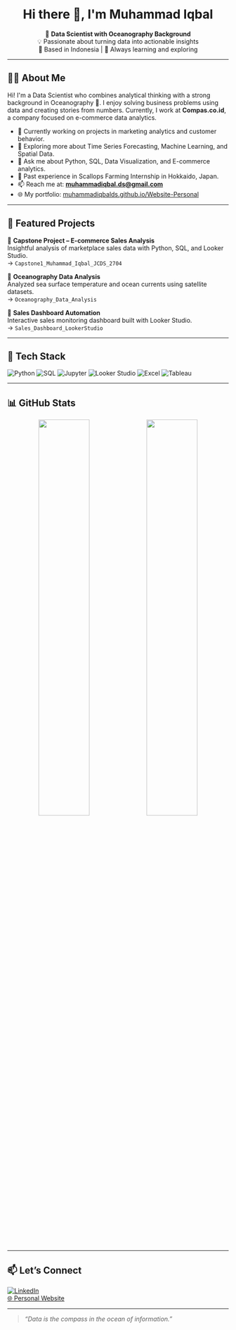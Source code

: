 <h1 align="center">Hi there 👋, I'm Muhammad Iqbal</h1>

<p align="center">
  🌊 <b>Data Scientist with Oceanography Background</b> <br>
  💡 Passionate about turning data into actionable insights <br>
  📍 Based in Indonesia | 🧠 Always learning and exploring
</p>

---

## 👨‍💻 About Me

Hi! I'm a Data Scientist who combines analytical thinking with a strong background in Oceanography 🌊. I enjoy solving business problems using data and creating stories from numbers. Currently, I work at **Compas.co.id**, a company focused on e-commerce data analytics.

- 🔭 Currently working on projects in marketing analytics and customer behavior.
- 🌱 Exploring more about Time Series Forecasting, Machine Learning, and Spatial Data.
- 💬 Ask me about Python, SQL, Data Visualization, and E-commerce analytics.
- 🧪 Past experience in Scallops Farming Internship in Hokkaido, Japan.
- 📫 Reach me at: **muhammadiqbal.ds@gmail.com**
- 🌐 My portfolio: [muhammadiqbalds.github.io/Website-Personal](https://muhammadiqbalds.github.io/Website-Personal)

---

## 🚀 Featured Projects

🔹 **Capstone Project – E-commerce Sales Analysis**  
Insightful analysis of marketplace sales data with Python, SQL, and Looker Studio.  
→ `Capstone1_Muhammad_Iqbal_JCDS_2704`

🔹 **Oceanography Data Analysis**  
Analyzed sea surface temperature and ocean currents using satellite datasets.  
→ `Oceanography_Data_Analysis`

🔹 **Sales Dashboard Automation**  
Interactive sales monitoring dashboard built with Looker Studio.  
→ `Sales_Dashboard_LookerStudio`

---

## 🧰 Tech Stack

![Python](https://img.shields.io/badge/-Python-3776AB?logo=python&logoColor=white&style=for-the-badge)
![SQL](https://img.shields.io/badge/-SQL-003B57?logo=postgresql&logoColor=white&style=for-the-badge)
![Jupyter](https://img.shields.io/badge/-Jupyter-F37626?logo=jupyter&logoColor=white&style=for-the-badge)
![Looker Studio](https://img.shields.io/badge/-Looker%20Studio-4285F4?logo=google-analytics&logoColor=white&style=for-the-badge)
![Excel](https://img.shields.io/badge/-Excel-217346?logo=microsoft-excel&logoColor=white&style=for-the-badge)
![Tableau](https://img.shields.io/badge/-Tableau-E97627?logo=tableau&logoColor=white&style=for-the-badge)

---

## 📊 GitHub Stats

<p align="center">
  <img src="https://github-readme-stats.vercel.app/api?username=MuhammadIqbalDS&show_icons=true&theme=tokyonight" width="48%" />
  <img src="https://github-readme-stats.vercel.app/api/top-langs/?username=MuhammadIqbalDS&layout=compact&theme=tokyonight" width="48%" />
</p>

---

## 📫 Let’s Connect

[![LinkedIn](https://img.shields.io/badge/-LinkedIn-blue?logo=linkedin&style=flat-square)](https://www.linkedin.com/in/muhammad-iqbal976/)  
[🌐 Personal Website](https://muhammadiqbalds.github.io/Website-Personal)

---

> *“Data is the compass in the ocean of information.”*

